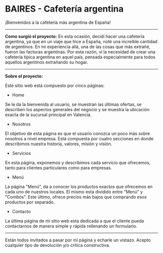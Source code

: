 # BAIRES - Cafetería argentina

¡Bienvenidos a la cafetería más argentina de España!
***

**Como surgió el proyecto:**
En esta ocasión, decidí hacer una cafetería argentina, ya que en un viaje que hice a España, noté una increíble cantidad de argentinos. En mi experiencia allá, una de las cosas que más extrañé, fueron las facturas argentinas. Por esta razón, vi la necesidad de crear una cafetería típica argentina en aquel país, pensada especialmente para todos aquellos argentinos extrañando su hogar. 
***

**Sobre el proyecto:**

Este sitio web está compuesto por cinco páginas:

* Home

Se le da la bienvenida al usuario, se muestran las últimas ofertas, se describen los aspectos generales del negocio y se muestra la ubicación exacta de la sucursal principal en Valencia.

* Nosotros

El objetivo de esta página es que el usuario conozca un poco más sobre nosotros a nivel empresa. Está compuesta por cuatro secciones en donde describimos nuestra historia, valores, misión y visión.

* Servicios

En esta página, exponemos y describimos cada servicio que ofrecemos, tanto para clientes particulares como para empresas.

* Menú

La página "Menú", da a conocer los productos exactos que ofrecemos en cada uno de nuestros locales. El mismo esta dividido entre "Menú" y "Combos". Este último, ofrece precios más bajos que comprando esos productos por separado.

* Contacto

La última página de mi sitio web esta dedicada a que el cliente pueda contactarnos de manera simple y rápida rellenando un formulario. 
***

Están todos invitados a pasar por mi página y echarle un vistazo. Acepto cualquier tipo de devolución y/o crítica constructiva.

